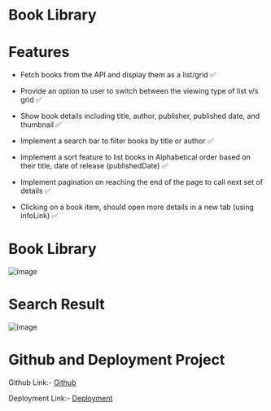 # Book Library 

# Features

- Fetch books from the API and display them as a list/grid ✅

- Provide an option to user to switch between the viewing type of list v/s grid ✅

- Show book details including title, author, publisher, published date, and thumbnail ✅

- Implement a search bar to filter books by title or author ✅

- Implement a sort feature to list books in Alphabetical order based on their title, date of release (publishedDate) ✅

- Implement pagination on reaching the end of the page to call next set of details ✅

- Clicking on a book item, should open more details in a new tab (using infoLink) ✅


# Book Library

![image](https://res.cloudinary.com/dzicgyxpx/image/upload/v1743159006/isvdof6nkrma9xp3vb2d.png)

# Search Result 
![image](https://res.cloudinary.com/dzicgyxpx/image/upload/v1743159002/fgmtj28wzlcuprrbvsqr.png)

# Github and Deployment Project
Github Link:- [Github](https://github.com/nippiyadav/book-library-simple-js)

Deployment Link:- [Deployment](https://book-library-simple-js.vercel.app/)
